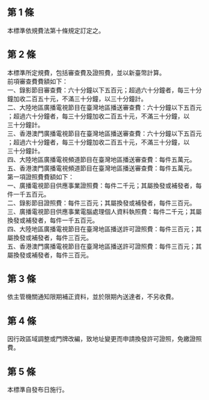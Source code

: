 第 1 條
-------
本標準依規費法第十條規定訂定之。

第 2 條
-------
本標準所定規費，包括審查費及證照費，並以新臺幣計算。  
前項審查費費額如下：  
一、錄影節目審查費：六十分鐘以下五百元；超過六十分鐘者，每三十分  
    鐘加收二百五十元，不滿三十分鐘，以三十分鐘計。  
二、大陸地區廣播電視節目在臺灣地區播送審查費：六十分鐘以下五百元  
    ；超過六十分鐘者，每三十分鐘加收二百五十元，不滿三十分鐘，以  
    三十分鐘計。  
三、香港澳門廣播電視節目在臺灣地區播送審查費：六十分鐘以下五百元  
    ；超過六十分鐘者，每三十分鐘加收二百五十元，不滿三十分鐘，以  
    三十分鐘計。  
四、大陸地區廣播電視頻道節目在臺灣地區播送審查費：每件五萬元。  
五、香港澳門廣播電視頻道節目在臺灣地區播送審查費：每件五萬元。  
第一項證照費費額如下：  
一、廣播電視節目供應事業證照費：每件二千元；其屬換發或補發者，每  
    件一千五百元。  
二、錄影節目證照費：每件三百元；其屬換發或補發者，每件三百元。  
三、廣播電視節目供應事業電腦處理個人資料執照費：每件二千元；其屬  
    換發或補發者，每件一千五百元。  
四、大陸地區廣播電視節目在臺灣地區播送許可證照費：每件三百元；其  
    屬換發或補發者，每件三百元。  
五、香港澳門廣播電視節目在臺灣地區播送許可證照費：每件三百元；其  
    屬換發或補發者，每件三百元。

第 3 條
-------
依主管機關通知限期補正資料，並於限期內送達者，不另收費。

第 4 條
-------
因行政區域調整或門牌改編，致地址變更而申請換發許可證照，免繳證照  
費。

第 5 條
-------
本標準自發布日施行。

